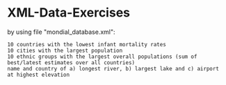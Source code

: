 # XML-Data-Exercises

by using file "mondial_database.xml":

    10 countries with the lowest infant mortality rates
    10 cities with the largest population
    10 ethnic groups with the largest overall populations (sum of best/latest estimates over all countries)
    name and country of a) longest river, b) largest lake and c) airport at highest elevation
